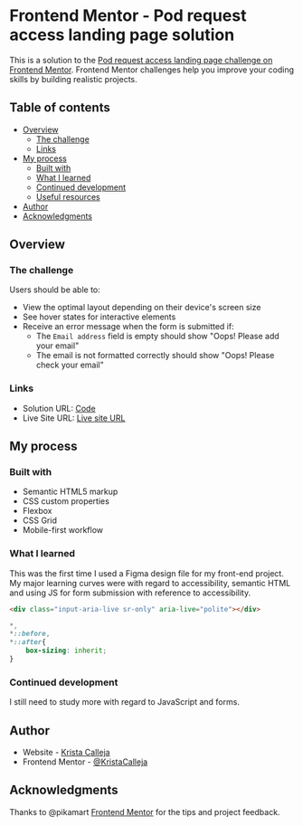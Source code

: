 # Frontend Mentor - Pod request access landing page solution

This is a solution to the [Pod request access landing page challenge on Frontend Mentor](https://www.frontendmentor.io/challenges/pod-request-access-landing-page-eyTmdkLSG). Frontend Mentor challenges help you improve your coding skills by building realistic projects. 

## Table of contents

- [Overview](#overview)
  - [The challenge](#the-challenge)
  - [Links](#links)
- [My process](#my-process)
  - [Built with](#built-with)
  - [What I learned](#what-i-learned)
  - [Continued development](#continued-development)
  - [Useful resources](#useful-resources)
- [Author](#author)
- [Acknowledgments](#acknowledgments)

## Overview

### The challenge

Users should be able to:

- View the optimal layout depending on their device's screen size
- See hover states for interactive elements
- Receive an error message when the form is submitted if:
  - The `Email address` field is empty should show "Oops! Please add your email"
  - The email is not formatted correctly should show "Oops! Please check your email"

### Links

- Solution URL: [Code](https://github.com/KristaCalleja/pod-request-access-landing-page)
- Live Site URL: [Live site URL](https://kristacalleja.github.io/pod-request-access-landing-page/)

## My process

### Built with

- Semantic HTML5 markup
- CSS custom properties
- Flexbox
- CSS Grid
- Mobile-first workflow

### What I learned

This was the first time I used a Figma design file for my front-end project. My major learning curves were with regard to accessibility, semantic HTML and using JS for form submission with reference to accessibility.

```html
<div class="input-aria-live sr-only" aria-live="polite"></div>
```

```css
*, 
*::before,
*::after{
    box-sizing: inherit;
}
```

### Continued development

I still need to study more with regard to JavaScript and forms. 

## Author

- Website - [Krista Calleja](https://kristacalleja.github.io/)
- Frontend Mentor - [@KristaCalleja](https://www.frontendmentor.io/profile/KristaCalleja)

## Acknowledgments

Thanks to @pikamart [Frontend Mentor](https://www.frontendmentor.io/profile/pikamart) for the tips and project feedback.